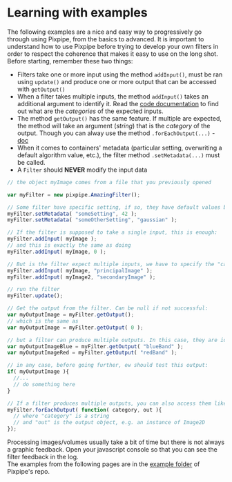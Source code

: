 # Learning with examples
The following examples are a nice and easy way to progressively go through using Pixpipe, from the basics to advanced. It is important to understand how to use Pixpipe before trying to develop your own filters in order to respect the coherence that makes it easy to use on the long shot.  
Before starting, remember these two things:
- Filters take one or more input using the method `addInput()`, must be ran using `update()` and produce one or more output that can be accessed with `getOutput()`
- When a filter takes multiple inputs, the method `addInput()` takes an additional argument to identify it. Read the [code documentation](pixpipe.github.io/pixpipejs/doc/) to find out what are the *categories* of the expected inputs.
- The method `getOutput()` has the same feature. If multiple are expected, the method will take an argument (*string*) that is the *category* of the output. Though you can alway use the method `.forEachOutput(...)` - [doc](http://www.pixpipe.io/pixpipejs/doc/#Filter.forEachOutput)
- When it comes to containers' metadata (particular setting, overwriting a default algorithm value, etc.), the filter method `.setMetadata(...)` must be called.
- A `Filter` should **NEVER** modify the input data  

```Javascript
// the object myImage comes from a file that you previously opened

var myFilter = new pixpipe.AmazingFilter();

// Some filter have specific setting, if so, they have default values but you can still change them:
myFilter.setMetadata( "someSetting", 42 );
myFilter.setMetadata( "someOtherSetting", "gaussian" );

// If the filter is supposed to take a single input, this is enough:
myFilter.addInput( myImage );
// and this is exactly the same as doing
myFilter.addInput( myImage, 0 );

// But is the filter expect multiple inputs, we have to specify the "category" of each:
myFilter.addInput( myImage, "principalImage" );
myFilter.addInput( myImage2, "secondaryImage" );

// run the filter
myFilter.update();

// Get the output from the filter. Can be null if not successful:
var myOutputImage = myFilter.getOutput();
// which is the same as
var myOutputImage = myFilter.getOutput( 0 );

// but a filter can produce multiple outputs. In this case, they are identified with a "category":
var myOutputImageBlue = myFilter.getOutput( "blueBand" );
var myOutputImageRed = myFilter.getOutput( "redBand" );

// in any case, before going further, ew should test this output:
if( myOutputImage ){
  //...
  // do something here
}

// If a filter produces multiple outputs, you can also access them like that:
myFilter.forEachOutput( function( category, out ){
  // where "category" is a string
  // and "out" is the output object, e.g. an instance of Image2D
});
```

Processing images/volumes usually take a bit of time but there is not always a graphic feedback. Open your javascript console so that you can see the filter feedback in the log.  
The examples from the following pages are in the [example folder](https://github.com/Pixpipe/pixpipejs/tree/master/examples) of Pixpipe's repo.
